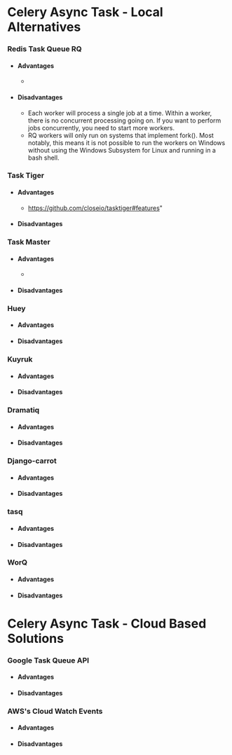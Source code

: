 # Celery Async Task - Local Alternatives 

### Redis Task Queue RQ
- #### Advantages
  - 
- #### Disadvantages
  - Each worker will process a single job at a time. Within a worker, there is no concurrent processing going on. If you want to perform jobs concurrently, you need to start more workers.
  - RQ workers will only run on systems that implement fork(). Most notably, this means it is not possible to run the workers on Windows without using the Windows Subsystem for Linux and running in a bash shell.

### Task Tiger
- #### Advantages
  - https://github.com/closeio/tasktiger#features"
- #### Disadvantages

### Task Master
- #### Advantages
  - 
- #### Disadvantages

### Huey
- #### Advantages
- #### Disadvantages

### Kuyruk
- #### Advantages
- #### Disadvantages

### Dramatiq
- #### Advantages
- #### Disadvantages

### Django-carrot
- #### Advantages
- #### Disadvantages

### tasq
- #### Advantages
- #### Disadvantages

### WorQ
- #### Advantages
- #### Disadvantages

# Celery Async Task - Cloud Based Solutions

### Google Task Queue API
- #### Advantages
- #### Disadvantages

### AWS's Cloud Watch Events
- #### Advantages
- #### Disadvantages